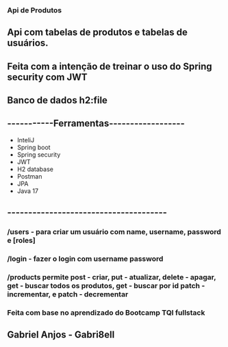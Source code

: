 ### Api de Produtos
## Api com tabelas de produtos e tabelas de usuários.
## Feita com a intenção de treinar o uso do Spring security com JWT
## Banco de dados h2:file
## -----------Ferramentas------------------
* InteliJ
* Spring boot
* Spring security
* JWT
* H2 database
* Postman
* JPA
* Java 17
## --------------------------------------
### /users - para criar um usuário com name, username, password e [roles]
### /login - fazer o login com username password
### /products permite post - criar, put - atualizar,  delete - apagar, get - buscar todos os produtos, get - buscar por id patch - incrementar, e patch - decrementar

### Feita com base no aprendizado do Bootcamp TQI fullstack
## Gabriel Anjos - Gabri8ell

